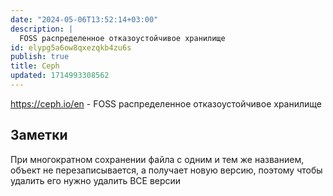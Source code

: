 ```yaml
---
date: "2024-05-06T13:52:14+03:00"
description: |
  FOSS распределенное отказоустойчивое хранилище
id: elypg5a6ow8qxezqkb4zu6s
publish: true
title: Ceph
updated: 1714993308562
---
```


<https://ceph.io/en> - FOSS распределенное отказоустойчивое хранилище

## Заметки

При многократном сохранении файла с одним и тем же названием, объект не перезаписывается, а получает новую версию, поэтому чтобы удалить его нужно удалить ВСЕ версии
